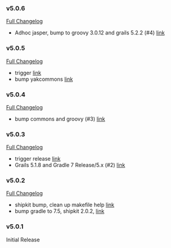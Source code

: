### v5.0.6

[Full Changelog](https://github.com/yakworks/spring-grails-kit/compare/v5.0.5...v5.0.6)
- Adhoc jasper, bump to groovy 3.0.12 and grails 5.2.2 (#4) [link](https://github.com/yakworks/spring-grails-kit/commit/f4f49a9deccec292fb922cb433eeb14c030cc087)

### v5.0.5

[Full Changelog](https://github.com/yakworks/spring-grails-kit/compare/v5.0.4...v5.0.5)
- trigger [link](https://github.com/yakworks/spring-grails-kit/commit/850fa7240a43a993576280ca954988dcda9c5959)
- bump yakcommons [link](https://github.com/yakworks/spring-grails-kit/commit/c8ba2d724dbe62e00fd6316718c617a00a54501c)

### v5.0.4

[Full Changelog](https://github.com/yakworks/spring-grails-kit/compare/v5.0.3...v5.0.4)
-  bump commons and groovy (#3) [link](https://github.com/yakworks/spring-grails-kit/commit/c9cc9c8a7b25534425bcd914ea69d24815cc9678)

### v5.0.3

[Full Changelog](https://github.com/yakworks/spring-grails-kit/compare/v5.0.2...v5.0.3)
- trigger release [link](https://github.com/yakworks/spring-grails-kit/commit/8f27bc75b034d815638896c5661102f666275797)
- Grails 5.1.8 and Gradle 7 Release/5.x (#2) [link](https://github.com/yakworks/spring-grails-kit/commit/8bb89a249f2d1fd726059723862fa57171369a12)

### v5.0.2

[Full Changelog](https://github.com/yakworks/spring-grails-kit/compare/v5.0.1...v5.0.2)
- shipkit bump, clean up makefile help [link](https://github.com/yakworks/spring-grails-kit/commit/9e1ed38700c801d8fc8ecefbecdeab8c0f622579)
- bump gradle to 7.5, shipkit 2.0.2, [link](https://github.com/yakworks/spring-grails-kit/commit/0cb54766f7b4c60e381c246f69b4b3404147e77d)

### v5.0.1

Initial Release

